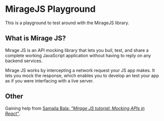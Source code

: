 # MirageJS Playground

This is a playground to test around with the MirageJS library.

## What is Mirage JS?

Mirage JS is an API mocking library that lets you buil, test, and share a complete working JavaScript application without having to reply on any backend services.

Mirage JS works by intercepting a network request your JS app makes. It lets you mock the response, which enables you to develop an test your app as if you were interfacing with a live server.

## Other

Gaining help from [Samaila Bala: *"Mirage JS tutorial: Mocking APIs in React"*](https://blog.logrocket.com/mirage-js-tutorial-mocking-apis-in-react/#settingupthefrontend).
